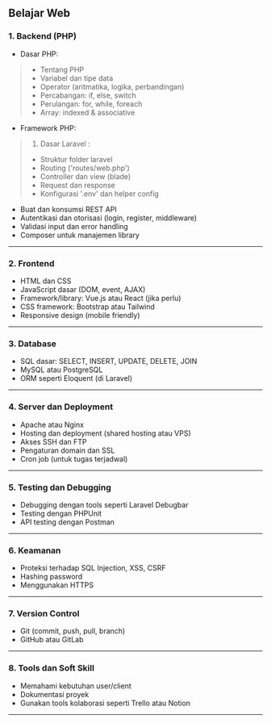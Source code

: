## Belajar Web

### 1. Backend (PHP)

* Dasar PHP:
> * Tentang PHP
> * Variabel dan tipe data
> * Operator (aritmatika, logika, perbandingan)
> * Percabangan: if, else, switch
> * Perulangan: for, while, foreach
> * Array: indexed & associative

* Framework PHP:
> 1. Dasar Laravel :
> * Struktur folder laravel
> * Routing ('routes/web.php')
> * Controller dan view (blade)
> * Request dan response
> * Konfigurasi '.env' dan helper config
* Buat dan konsumsi REST API
* Autentikasi dan otorisasi (login, register, middleware)
* Validasi input dan error handling
* Composer untuk manajemen library

---

### 2. Frontend

* HTML dan CSS
* JavaScript dasar (DOM, event, AJAX)
* Framework/library: Vue.js atau React (jika perlu)
* CSS framework: Bootstrap atau Tailwind
* Responsive design (mobile friendly)

---

### 3. Database

* SQL dasar: SELECT, INSERT, UPDATE, DELETE, JOIN
* MySQL atau PostgreSQL
* ORM seperti Eloquent (di Laravel)

---

### 4. Server dan Deployment

* Apache atau Nginx
* Hosting dan deployment (shared hosting atau VPS)
* Akses SSH dan FTP
* Pengaturan domain dan SSL
* Cron job (untuk tugas terjadwal)

---

### 5. Testing dan Debugging

* Debugging dengan tools seperti Laravel Debugbar
* Testing dengan PHPUnit
* API testing dengan Postman

---

### 6. Keamanan

* Proteksi terhadap SQL Injection, XSS, CSRF
* Hashing password
* Menggunakan HTTPS

---

### 7. Version Control

* Git (commit, push, pull, branch)
* GitHub atau GitLab

---

### 8. Tools dan Soft Skill

* Memahami kebutuhan user/client
* Dokumentasi proyek
* Gunakan tools kolaborasi seperti Trello atau Notion

---
